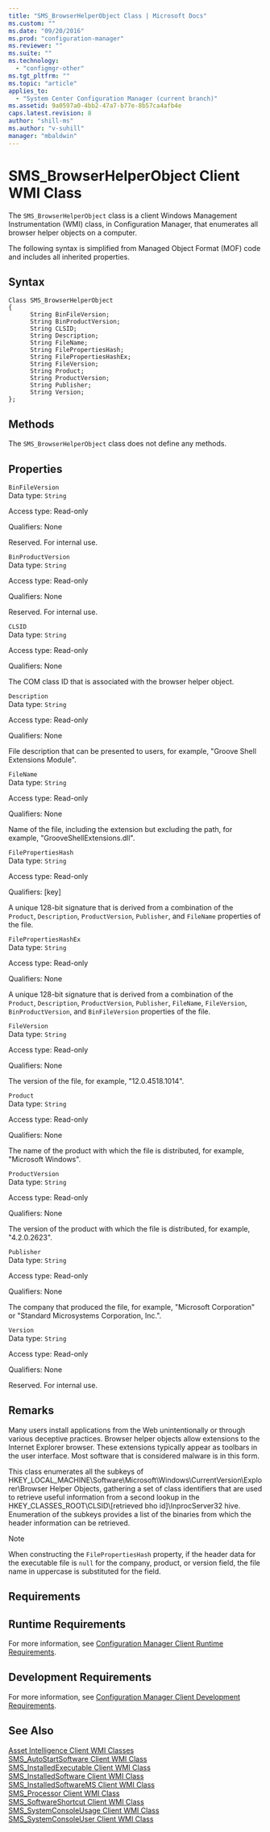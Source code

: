 ```yaml
---
title: "SMS_BrowserHelperObject Class | Microsoft Docs"
ms.custom: ""
ms.date: "09/20/2016"
ms.prod: "configuration-manager"
ms.reviewer: ""
ms.suite: ""
ms.technology:
  - "configmgr-other"
ms.tgt_pltfrm: ""
ms.topic: "article"
applies_to:
  - "System Center Configuration Manager (current branch)"
ms.assetid: 9a0597a0-4bb2-47a7-b77e-8b57ca4afb4e
caps.latest.revision: 8
author: "shill-ms"
ms.author: "v-suhill"
manager: "mbaldwin"
---
```

# SMS_BrowserHelperObject Client WMI Class
The `SMS_BrowserHelperObject` class is a client Windows Management Instrumentation (WMI) class, in Configuration Manager, that enumerates all browser helper objects on a computer.  

 The following syntax is simplified from Managed Object Format (MOF) code and includes all inherited properties.  

## Syntax  

```  
Class SMS_BrowserHelperObject   
{  
      String BinFileVersion;  
      String BinProductVersion;  
      String CLSID;  
      String Description;  
      String FileName;  
      String FilePropertiesHash;  
      String FilePropertiesHashEx;  
      String FileVersion;  
      String Product;  
      String ProductVersion;  
      String Publisher;  
      String Version;  
};  
```  

## Methods  
 The `SMS_BrowserHelperObject` class does not define any methods.  

## Properties  
 `BinFileVersion`  
 Data type: `String`  

 Access type: Read-only  

 Qualifiers: None  

 Reserved. For internal use.  

 `BinProductVersion`  
 Data type: `String`  

 Access type: Read-only  

 Qualifiers: None  

 Reserved. For internal use.  

 `CLSID`  
 Data type: `String`  

 Access type: Read-only  

 Qualifiers: None  

 The COM class ID that is associated with the browser helper object.  

 `Description`  
 Data type: `String`  

 Access type: Read-only  

 Qualifiers: None  

 File description that can be presented to users, for example, "Groove Shell Extensions Module".  

 `FileName`  
 Data type: `String`  

 Access type: Read-only  

 Qualifiers: None  

 Name of the file, including the extension but excluding the path, for example, "GrooveShellExtensions.dll".  

 `FilePropertiesHash`  
 Data type: `String`  

 Access type: Read-only  

 Qualifiers: [key]  

 A unique 128-bit signature that is derived from a combination of the `Product`, `Description`, `ProductVersion`, `Publisher`, and `FileName` properties of the file.  

 `FilePropertiesHashEx`  
 Data type: `String`  

 Access type: Read-only  

 Qualifiers: None  

 A unique 128-bit signature that is derived from a combination of the `Product`, `Description`, `ProductVersion`, `Publisher`, `FileName`, `FileVersion`, `BinProductVersion`, and `BinFileVersion` properties of the file.  

 `FileVersion`  
 Data type: `String`  

 Access type: Read-only  

 Qualifiers: None  

 The version of the file, for example, "12.0.4518.1014".  

 `Product`  
 Data type: `String`  

 Access type: Read-only  

 Qualifiers: None  

 The name of the product with which the file is distributed, for example, "Microsoft Windows".  

 `ProductVersion`  
 Data type: `String`  

 Access type: Read-only  

 Qualifiers: None  

 The version of the product with which the file is distributed, for example, "4.2.0.2623".  

 `Publisher`  
 Data type: `String`  

 Access type: Read-only  

 Qualifiers: None  

 The company that produced the file, for example, "Microsoft Corporation" or "Standard Microsystems Corporation, Inc.".  

 `Version`  
 Data type: `String`  

 Access type: Read-only  

 Qualifiers: None  

 Reserved. For internal use.  

## Remarks  
 Many users install applications from the Web unintentionally or through various deceptive practices. Browser helper objects allow extensions to the Internet Explorer browser. These extensions typically appear as toolbars in the user interface. Most software that is considered malware is in this form.  

 This class enumerates all the subkeys of HKEY_LOCAL_MACHINE\Software\Microsoft\Windows\CurrentVersion\Explorer\Browser Helper Objects, gathering a set of class identifiers that are used to retrieve useful information from a second lookup in the HKEY_CLASSES_ROOT\CLSID\\[retrieved bho id]\InprocServer32 hive. Enumeration of the subkeys provides a list of the binaries from which the header information can be retrieved.  

> [!NOTE]
>  When constructing the `FilePropertiesHash` property, if the header data for the executable file is `null` for the company, product, or version field, the file name in uppercase is substituted for the field.  

## Requirements  

## Runtime Requirements  
 For more information, see [Configuration Manager Client Runtime Requirements](../../../../../develop/core/reqs/client-runtime-requirements.md).  

## Development Requirements  
 For more information, see [Configuration Manager Client Development Requirements](../../../../../develop/core/reqs/client-development-requirements.md).  

## See Also  
 [Asset Intelligence Client WMI Classes](../../../../../develop/reference/core/clients/client-classes/asset-intelligence-client-wmi-classes.md)   
 [SMS_AutoStartSoftware Client WMI Class](../../../../../develop/reference/core/clients/client-classes/sms_autostartsoftware-client-wmi-class.md)   
 [SMS_InstalledExecutable Client WMI Class](../../../../../develop/reference/core/clients/client-classes/sms_installedexecutable-client-wmi-class.md)   
 [SMS_InstalledSoftware Client WMI Class](../../../../../develop/reference/core/clients/client-classes/sms_installedsoftware-client-wmi-class.md)   
 [SMS_InstalledSoftwareMS Client WMI Class](../../../../../develop/reference/core/clients/client-classes/sms_installedsoftwarems-client-wmi-class.md)   
 [SMS_Processor Client WMI Class](../../../../../develop/reference/core/clients/client-classes/sms_processor-client-wmi-class.md)   
 [SMS_SoftwareShortcut Client WMI Class](../../../../../develop/reference/core/clients/client-classes/sms_softwareshortcut-client-wmi-class.md)   
 [SMS_SystemConsoleUsage Client WMI Class](../../../../../develop/reference/core/clients/client-classes/sms_systemconsoleusage-client-wmi-class.md)   
 [SMS_SystemConsoleUser Client WMI Class](../../../../../develop/reference/core/clients/client-classes/sms_systemconsoleuser-client-wmi-class.md)

